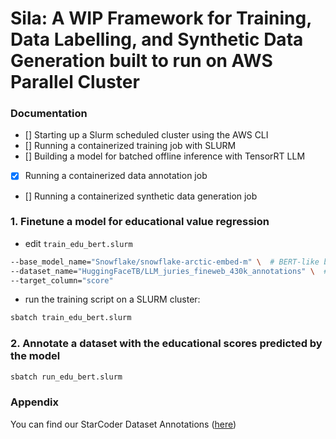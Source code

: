 # Sila: A WIP Framework for Training, Data Labelling, and Synthetic Data Generation built to run on AWS Parallel Cluster

### Documentation
- [] Starting up a Slurm scheduled cluster using the AWS CLI
- [] Running a containerized training job with SLURM
- [] Building a model for batched offline inference with TensorRT LLM
- [x] Running a containerized data annotation job
- [] Running a containerized synthetic data generation job


### 1. Finetune a model for educational value regression

* edit `train_edu_bert.slurm`
```bash
--base_model_name="Snowflake/snowflake-arctic-embed-m" \  # BERT-like base model
--dataset_name="HuggingFaceTB/LLM_juries_fineweb_430k_annotations" \  # Llama3-annotated eduational value dataset
--target_column="score" 
```
* run the training script on a SLURM cluster:
```bash
sbatch train_edu_bert.slurm
```

### 2. Annotate a dataset with the educational scores predicted by the model
    
```bash
sbatch run_edu_bert.slurm
```

### Appendix

You can find our StarCoder Dataset Annotations ([here](https://huggingface.co/datasets/kaizen9/starcoder_annotations))
